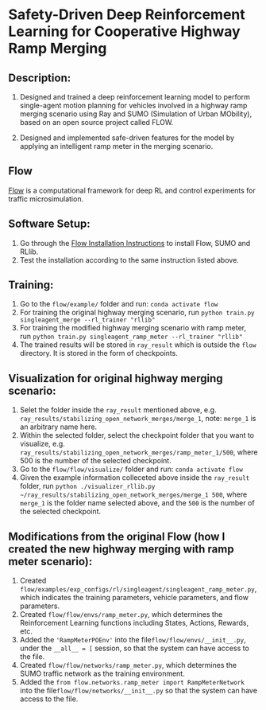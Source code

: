 # Safety-Driven Deep Reinforcement Learning for Cooperative Highway Ramp Merging
## Description:
1. Designed and trained a deep reinforcement learning model to perform single-agent motion planning for vehicles involved in a highway ramp merging scenario using Ray and SUMO (Simulation of Urban MObility), based on an open source project called FLOW.

2. Designed and implemented safe-driven features for the model by applying an intelligent ramp meter in the merging scenario.


## Flow

[Flow](https://flow-project.github.io/) is a computational framework for deep RL and control experiments for traffic microsimulation.

## Software Setup:
1. Go through the [Flow Installation Instructions](http://flow.readthedocs.io/en/latest/flow_setup.html) to install Flow, SUMO and RLlib.  
2. Test the installation according to the same instruction listed above.

## Training:
1. Go to the `flow/example/` folder and run: `conda activate flow`
2. For training the original highway merging scenario, run `python train.py singleagent_merge --rl_trainer "rllib"`
3. For training the modified highway merging scenario with ramp meter, run `python train.py singleagent_ramp_meter --rl_trainer "rllib"` 
4. The trained results will be stored in `ray_result` which is outside the `flow` directory. It is stored in the form of checkpoints.

## Visualization for original highway merging scenario:
1. Selet the folder inside the `ray_result` mentioned above, e.g. `ray_results/stabilizing_open_network_merges/merge_1`, note: `merge_1` is an arbitrary name here.
2. Within the selected folder, select the checkpoint folder that you want to visualize, e.g. `ray_results/stabilizing_open_network_merges/ramp_meter_1/500`, where 500 is the number of the selected checkpoint.
3. Go to the `flow/flow/visualize/` folder and run: `conda activate flow`
4. Given the example information colleceted above inside the `ray_result` folder, run `python ./visualizer_rllib.py ~/ray_results/stabilizing_open_network_merges/merge_1 500`, where `merge_1` is the folder name selected above, and the `500` is the number of the selected checkpoint. 

## Modifications from the original Flow (how I created the new highway merging with ramp meter scenario):
1. Created `flow/examples/exp_configs/rl/singleagent/singleagent_ramp_meter.py`, which indicates the training parameters, vehicle parameters, and flow parameters.
2. Created `flow/flow/envs/ramp_meter.py`, which determines the Reinforcement Learning functions including States, Actions, Rewards, etc.
3. Added the `'RampMeterPOEnv'` into the file`flow/flow/envs/__init__.py`, under the `__all__ = [` session, so that the system can have access to the file.
4. Created `flow/flow/networks/ramp_meter.py`, which determines the SUMO traffic network as the training environment. 
5. Added the `from flow.networks.ramp_meter import RampMeterNetwork` into the file`flow/flow/networks/__init__.py` so that the system can have access to the file.